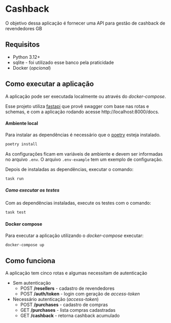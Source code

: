 # Cashback

O objetivo dessa aplicação é fornecer uma API para gestão de cashback de revendedores GB

## Requisitos

- Python 3.12+
- sqlite - foi utilizado esse banco pela praticidade
- Docker (_opcional_)

## Como executar a aplicação

A aplicação pode ser executada localmente ou através do *docker-compose*.

Esse projeto utiliza [fastapi](https://fastapi.tiangolo.com/) que provê swagger com base nas rotas e schemas, e com a aplicação rodando acesse http://localhost:8000/docs.

#### Ambiente local

Para instalar as dependências é necessário que o [poetry](https://python-poetry.org/) esteja instalado.

```sh
poetry install
```

As configurações ficam em variáveis de ambiente e devem ser informadas no arquivo `.env`. O arquivo `.env-example` tem um exemplo de configuração.

Depois de instaladas as dependências, executar o comando:
```sh
task run
```

##### Como executar os testes

Com as dependências instaladas, execute os testes com o comando:
```sh
task test
```

#### Docker compose

Para executar a aplicação utilizando o _docker-compose_ executar:
```sh
docker-compose up
```

## Como funciona

A aplicação tem cinco rotas e algumas necessitam de autenticação
- Sem autenticação
  - POST **/resellers** - cadastro de revendedores
  - POST **/auth/token** - login com geração de _access-token_
- Necessário autenticação (_access-token_)
  - POST **/purchases** - cadastro de compras
  - GET **/purchases** - lista compras cadastradas
  - GET **/cashback** - retorna cashback acumulado





